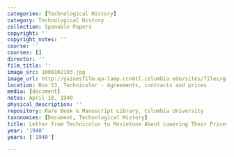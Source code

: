 ```yaml
---
categories: [Technological History]
category: Technological History
collection: Sponable Papers
copyright: ''
copyright_notes: ''
course: ''
courses: []
director: ''
film_title: ''
image_src: 1000102103.jpg
image_url: http://gainesfilm.qa-lamp.ccnmtl.columbia.edu/sites/files/gainesfilm/images/1000102103.jpg
location: Box 53, Technicolor - Agreements, contracts and prices
media: [document]
notes: April 18, 1940
physical_description: ''
repository: Rare Book & Manuscript Library, Columbia University
taxonomies: [Document, Technological History]
title: Letter from Technicolor to Movietone About Lowering Their Prices, p. 1
year: '1940'
years: ['1940']

---
```

